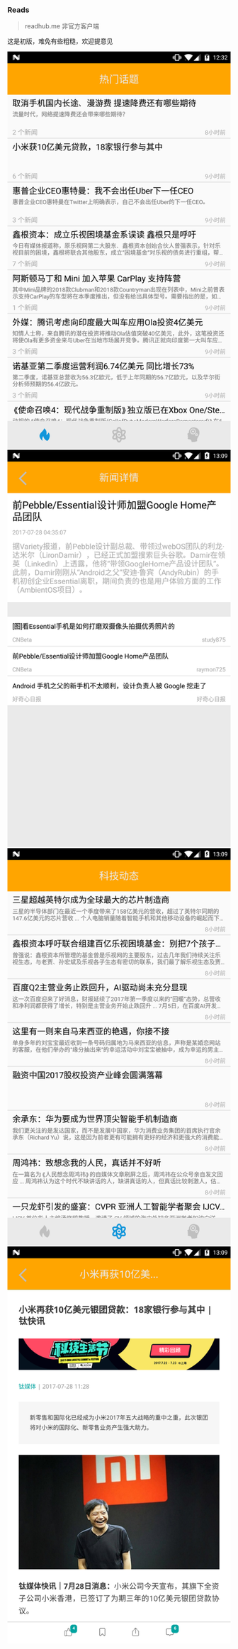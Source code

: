 ### Reads

> readhub.me 非官方客户端

这是初版，难免有些粗糙，欢迎提意见


![](https://github.com/rayjun/reads/blob/master/screenshot/1.png)
![](https://github.com/rayjun/reads/blob/master/screenshot/2.png)
![](https://github.com/rayjun/reads/blob/master/screenshot/3.png)
![](https://github.com/rayjun/reads/blob/master/screenshot/4.png)
